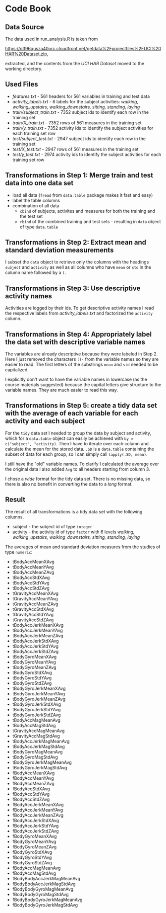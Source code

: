 # Code Book

## Data Source

The data used in run_analysis.R is taken from

https://d396qusza40orc.cloudfront.net/getdata%2Fprojectfiles%2FUCI%20HAR%20Dataset.zip,

extracted, and the contents from the *UCI HAR Dataset* moved to the working directory.

## Used Files

* *features.txt* - 561 headers for 561 variables in training and test data
* *activity_labels.txt* - 6 labels for the subject activities: *walking, walking_upstairs, walking_downstairs, sitting, standing, laying*
* *train/subject_train.txt* - 7352 subject ids to identify each row in the training set
* *train/X_train.txt* - 7352 rows of 561 measures in the training set
* *train/y_train.txt* - 7352 activity ids to identify the subject activities for each training set row
* *test/subject_test.txt* - 2947 subject ids to identify each row in the training set
* *test/X_test.txt* - 2947 rows of 561 measures in the training set
* *test/y_test.txt* - 2974 activity ids to identify the subject activities for each training set row

## Transformations in Step 1: Merge train and test data into one data set

* load all data (`fread` from `data.table` package makes it fast and easy)
* label the table columns
* combination of all data
  * `cbind` of subjects, activites and measures for both the training and the test set
  * `rbind` of the combined training and test sets - resulting in `data` object of type `data.table`
  
## Transformations in Step 2: Extract mean and standard deviation measurements

I subset the `data` object to retrieve only the columns with the headings `subject` and `activity` as well as all columns who have `mean` or `std` in the column name followed by a `(`.

## Transformations in Step 3: Use descriptive activity names

Activities are logged by their ids. To get descriptive activity names I read the respective labels from *activity_labels.txt* and factorized the `activity` column.

## Transformations in Step 4: Appropriately label the data set with descriptive variable names

The variables are already descriptive because they were labeled in Step 2. Here I just removed the characters `()-` from the variable names so they are easier to read. The first letters of the substrings `mean` and `std` needed to be capitalized.

I explicitly don't want to have the variable names in lowercase (as the course materials suggested) because the capital letters give structure to the variable names. They are much easier to read this way.

## Transformations in Step 5: create a tidy data set with the average of each variable for each activity and each subject

For the `tidy` data set I needed to group the data by subject and activity, which for a `data.table` object can easily be achieved with `by = c("subject", "activity)`. Then I have to iterate over each column and calculate the mean for the stored data. `.SD` is a `data.table` containing the subset of data for each group, so I can simply call `lapply(.SD, mean)`.

I still have the "old" variable names. To clarify I calculated the average over the original data I also added `Avg` to all headers starting from column 3.

I chose a *wide* format for the tidy data set. There is no missing data, so there is also no benefit in converting the data to a *long* format.

## Result

The result of all transformations is a tidy data set with the following columns.

* subject - the subject id of type `integer`
* activity - the activity id of type `factor` with 6 levels *walking, walking_upstairs, walking_downstairs, sitting, standing, laying*

The averages of mean and standard deviation measures from the studies of type `numeric`:

* tBodyAccMeanXAvg
* tBodyAccMeanYAvg
* tBodyAccMeanZAvg
* tBodyAccStdXAvg
* tBodyAccStdYAvg
* tBodyAccStdZAvg
* tGravityAccMeanXAvg
* tGravityAccMeanYAvg
* tGravityAccMeanZAvg
* tGravityAccStdXAvg
* tGravityAccStdYAvg
* tGravityAccStdZAvg
* tBodyAccJerkMeanXAvg
* tBodyAccJerkMeanYAvg
* tBodyAccJerkMeanZAvg
* tBodyAccJerkStdXAvg
* tBodyAccJerkStdYAvg
* tBodyAccJerkStdZAvg
* tBodyGyroMeanXAvg
* tBodyGyroMeanYAvg
* tBodyGyroMeanZAvg
* tBodyGyroStdXAvg
* tBodyGyroStdYAvg           
* tBodyGyroStdZAvg
* tBodyGyroJerkMeanXAvg
* tBodyGyroJerkMeanYAvg
* tBodyGyroJerkMeanZAvg
* tBodyGyroJerkStdXAvg       
* tBodyGyroJerkStdYAvg
* tBodyGyroJerkStdZAvg
* tBodyAccMagMeanAvg
* tBodyAccMagStdAvg
* tGravityAccMagMeanAvg
* tGravityAccMagStdAvg
* tBodyAccJerkMagMeanAvg
* tBodyAccJerkMagStdAvg
* tBodyGyroMagMeanAvg
* tBodyGyroMagStdAvg
* tBodyGyroJerkMagMeanAvg
* tBodyGyroJerkMagStdAvg
* fBodyAccMeanXAvg
* fBodyAccMeanYAvg
* fBodyAccMeanZAvg           
* fBodyAccStdXAvg
* fBodyAccStdYAvg
* fBodyAccStdZAvg
* fBodyAccJerkMeanXAvg
* fBodyAccJerkMeanYAvg       
* fBodyAccJerkMeanZAvg
* fBodyAccJerkStdXAvg
* fBodyAccJerkStdYAvg
* fBodyAccJerkStdZAvg
* fBodyGyroMeanXAvg
* fBodyGyroMeanYAvg
* fBodyGyroMeanZAvg
* fBodyGyroStdXAvg
* fBodyGyroStdYAvg
* fBodyGyroStdZAvg
* fBodyAccMagMeanAvg
* fBodyAccMagStdAvg
* fBodyBodyAccJerkMagMeanAvg
* fBodyBodyAccJerkMagStdAvg
* fBodyBodyGyroMagMeanAvg
* fBodyBodyGyroMagStdAvg
* fBodyBodyGyroJerkMagMeanAvg
* fBodyBodyGyroJerkMagStdAvg
